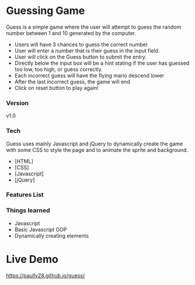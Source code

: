 # Guessing Game

Guess is a simple game where the user will attempt to guess the random number between 1 and 10 generated by the computer.

* Users will have 3 chances to guess the correct number
* User will enter a number that is their guess in the input field.
* User will click on the Guess button to submit the entry.
* Directly below the input box will be a hint stating if the user has guessed too low, too high, or guess correctly.
* Each incorrect guess will have the flying mario descend lower
* After the last incorrect guess, the game will end
* Click on reset button to play again!

### Version
v1.0

### Tech

Guess uses mainly Javascript and jQuery to dynamically create the game with some CSS to style the page and to animate the sprite and background.

* [HTML]
* [CSS]
* [Javascript]
* [jQuery]

### Features List

### Things learned

* Javascript
* Basic Javascript OOP
* Dynamically creating elements

# Live Demo 

https://paully28.github.io/guess/

